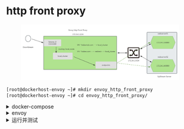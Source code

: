 # http front proxy

<figure><img src="../../../.gitbook/assets/image (7) (1) (1) (1).png" alt=""><figcaption></figcaption></figure>

```
[root@dockerhost-envoy ~]# mkdir envoy_http_front_proxy 
[root@dockerhost-envoy ~]# cd envoy_http_front_proxy/
```



<details>

<summary>docker-compose</summary>

<pre class="language-yaml"><code class="lang-yaml"><strong>version: '3.3'
</strong>services:
  envoy:
    image: envoyproxy/envoy:v1.30.1
    volumes:
    - ./envoy.yaml:/etc/envoy/envoy.yaml
    networks:
      envoymesh:
        ipv4_address: 172.24.1.2
        aliases:
        - front-proxy
    depends_on:
    - webserver01
    - webserver02
  webserver01:
    image: www.kubemsb.com/envoy/demoapp:v1.0
    environment:
      - PORT=8080
    hostname: webserver01
    networks:
      envoymesh:
        ipv4_address: 172.24.1.3
        aliases:
        - webserver01
  webserver02:
    image: www.kubemsb.com/envoy/demoapp:v1.0
    environment:
      - PORT=8080
    hostname: webserver02
    networks:
      envoymesh:
        ipv4_address: 172.24.1.4
        aliases:
        - webserver02
networks:
  envoymesh:
    driver: bridge
    ipam:
      config:
        - subnet: 172.24.1.0/24
</code></pre>



</details>

<details>

<summary>envoy</summary>

```
# vim envoy.yaml

# cat envoy.yaml
static_resources:
  listeners:
  - name: listener_0
    address:
      socket_address: { address: 0.0.0.0, port_value: 80 }
    filter_chains:
    - filters:
      - name: envoy.filters.network.http_connection_manager
        typed_config:
          "@type": type.googleapis.com/envoy.extensions.filters.network.http_connection_manager.v3.HttpConnectionManager
          stat_prefix: ingress_http
          codec_type: AUTO
          route_config:
            name: local_route
            virtual_hosts:
            - name: web_service_1
              domains: ["*.kubemsb.com", "kubemsb.com"]
              routes:
              - match: { prefix: "/" }
                route: { cluster: local_cluster }
            - name: web_service_2
              domains: ["*.kubex.com","kubex.com"]
              routes:
              - match: { prefix: "/" }
                redirect:
                  host_redirect: "www.kubemsb.com"
          http_filters:
          - name: envoy.filters.http.router
            typed_config:
              "@type": type.googleapis.com/envoy.extensions.filters.http.router.v3.Router
  clusters:
  - name: local_cluster
    connect_timeout: 0.25s
    type: STATIC
    lb_policy: ROUND_ROBIN
    load_assignment:
      cluster_name: local_cluster
      endpoints:
      - lb_endpoints:
        - endpoint:
            address:
              socket_address: { address: 172.24.1.3, port_value: 8080 }
        - endpoint:
            address:
              socket_address: { address: 172.24.1.4, port_value: 8080 }

```



</details>



<details>

<summary>运行并测试</summary>



docker-compose up

curl -H "host: www.kubemsb.com" 172.24.1.2\
curl -I -H "host: www.kubex.com" 172.24.1.2

```powershell
# docker-compose up
[+] Running 4/0
 ✔ Network envoy_http_front_proxy_envoymesh        Created                                 0.0s
 ✔ Container envoy_http_front_proxy-webserver02-1  Created                                 0.0s
 ✔ Container envoy_http_front_proxy-webserver01-1  Created                                 0.0s
 ✔ Container envoy_http_front_proxy-envoy-1        Created                                 0.0s
Attaching to envoy-1, webserver01-1, webserver02-1
webserver01-1  |  * Running on http://0.0.0.0:8080/ (Press CTRL+C to quit)
webserver02-1  |  * Running on http://0.0.0.0:8080/ (Press CTRL+C to quit)
envoy-1        | [2024-05-23 14:07:55.523][1][info][main] [source/server/server.cc:428] initializing epoch 0 (base id=0, hot restart version=11.104)
```

```powershell
# docker ps
CONTAINER ID   IMAGE                                COMMAND                   CREATED          STATUS          PORTS       NAMES
8490437ed506   envoyproxy/envoy:v1.30.1             "/docker-entrypoint.…"   38 seconds ago   Up 38 seconds   10000/tcp   envoy_http_front_proxy-envoy-1
154519832fc0   www.kubemsb.com/envoy/demoapp:v1.0   "/bin/sh -c 'python3…"   38 seconds ago   Up 38 seconds               envoy_http_front_proxy-webserver01-1
1dd6efae4f46   www.kubemsb.com/envoy/demoapp:v1.0   "/bin/sh -c 'python3…"   38 seconds ago   Up 38 seconds               envoy_http_front_proxy-webserver02-1
```

```powershell
# docker inspect 849043
.......
   "Networks": {
                "envoy_http_front_proxy_envoymesh": {
                    "IPAMConfig": {
                        "IPv4Address": "172.24.1.2"
                    },
                    "Links": null,
                    "Aliases": [
                        "envoy_http_front_proxy-envoy-1",
                        "envoy",
                        "front-proxy"
                    ],
                    "MacAddress": "02:42:ac:18:01:02",
                    "NetworkID": "a80ac1008ee8acafecfbe1d3d9e6e9253e2692634927724c49badb2c3b2f9776",
                    "EndpointID": "3d09e8482b51556bcd0c2617329164e09fe7829d7cf958928e309e168ab88337",
                    "Gateway": "172.24.1.1",
                    "IPAddress": "172.24.1.2",
                    "IPPrefixLen": 24,
                    "IPv6Gateway": "",
                    "GlobalIPv6Address": "",
                    "GlobalIPv6PrefixLen": 0,
                    "DriverOpts": null,
                    "DNSNames": [
                        "envoy_http_front_proxy-envoy-1",
                        "envoy",
                        "front-proxy",
                        "8490437ed506"
                    ]
                }
            }
        }
    }
]
```

```powershell
[root@dockerhost-envoy ~]# curl -H "Host: www.kubemsb.com" http://172.24.1.2
demoapp v1.0 !! ClientIP: 172.24.1.2, ServerName: webserver02, ServerIP: 172.24.1.4!

[root@dockerhost-envoy ~]# curl -H "Host: www.kubemsb.com" http://172.24.1.2
demoapp v1.0 !! ClientIP: 172.24.1.2, ServerName: webserver01, ServerIP: 172.24.1.3!
```

```powershell
# curl -H "Host: www.kubex.com" http://172.24.1.2
看不到任何响应数据

# curl -I -H "Host: www.kubex.com" http://172.24.1.2
HTTP/1.1 301 Moved Permanently
location: http://www.kubemsb.com/
date: Thu, 23 May 2024 14:13:03 GMT
server: envoy
transfer-encoding: chunked
```

```powershell
# curl -vL -H "Host: www.kubex.com" http://172.24.1.2
* About to connect() to 172.24.1.2 port 80 (#0)
*   Trying 172.24.1.2...
* Connected to 172.24.1.2 (172.24.1.2) port 80 (#0)
> GET / HTTP/1.1
> User-Agent: curl/7.29.0
> Accept: */*
> Host: www.kubex.com
>
< HTTP/1.1 301 Moved Permanently
< location: http://www.kubemsb.com/
< date: Thu, 23 May 2024 14:14:11 GMT
< server: envoy
< content-length: 0
<
* Connection #0 to host 172.24.1.2 left intact
* Issue another request to this URL: 'http://www.kubemsb.com/'
* About to connect() to www.kubemsb.com port 80 (#1)
*   Trying 192.168.10.191...
* Connected to www.kubemsb.com (192.168.10.191) port 80 (#1)
> GET / HTTP/1.1
> User-Agent: curl/7.29.0
> Host: www.kubemsb.com
> Accept: */*
>
< HTTP/1.1 308 Permanent Redirect
< Server: nginx/1.25.2
< Date: Thu, 23 May 2024 14:14:11 GMT
< Content-Type: text/html
< Content-Length: 171
< Connection: keep-alive
< Location: https://www.kubemsb.com:443/
<

如果www.kubemsb.com对应一个web站点，则可以进行访问。
```

</details>
